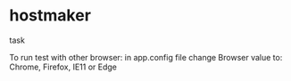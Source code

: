 # hostmaker
task

To run test with other browser:
in app.config file change Browser value to: Chrome, Firefox, IE11 or Edge

